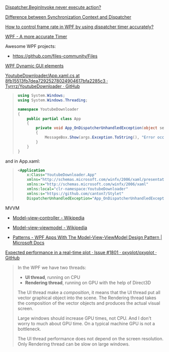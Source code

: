 [Dispatcher.BeginInvoke never execute action?](https://stackoverflow.com/questions/34217259/dispatcher-begininvoke-never-execute-action)

[Difference between Synchronization Context and Dispatcher](https://stackoverflow.com/questions/24671883/difference-between-synchronization-context-and-dispatcher)

[How to control frame rate in WPF by using dispatcher timer accurately?](https://stackoverflow.com/questions/31237266/how-to-control-frame-rate-in-wpf-by-using-dispatcher-timer-accurately)

[WPF - A more accurate Timer](https://stackoverflow.com/questions/51389647/wpf-a-more-accurate-timer)

Awesome WPF projects:

- https://github.com/files-community/Files

[WPF Dynamic GUI elements](https://stackoverflow.com/questions/2382704/wpf-dynamic-gui-elements)

[YoutubeDownloader/App.xaml.cs at 8fb15513fb7dea72925278024904617bfa2285c3 · Tyrrrz/YoutubeDownloader · GitHub](https://github.com/Tyrrrz/YoutubeDownloader/blob/8fb15513fb7dea72925278024904617bfa2285c3/YoutubeDownloader/App.xaml.cs#L6-L12)

> ```csharp
> using System.Windows;
> using System.Windows.Threading;
> 
> namespace YoutubeDownloader
> {
>     public partial class App
>     {
>         private void App_OnDispatcherUnhandledException(object sender, DispatcherUnhandledExceptionEventArgs args)
>         {
>             MessageBox.Show(args.Exception.ToString(), "Error occured", MessageBoxButton.OK, MessageBoxImage.Error);
>         }
>     }
> }
> ```

and in App.xaml:

> ```xml
> <Application
>     x:Class="YoutubeDownloader.App"
>     xmlns="http://schemas.microsoft.com/winfx/2006/xaml/presentation"
>     xmlns:x="http://schemas.microsoft.com/winfx/2006/xaml"
>     xmlns:local="clr-namespace:YoutubeDownloader"
>     xmlns:s="https://github.com/canton7/Stylet"
>     DispatcherUnhandledException="App_OnDispatcherUnhandledException">
> ```

MVVM

- [Model–view–controller - Wikipedia](https://en.wikipedia.org/wiki/Model%E2%80%93view%E2%80%93controller)

- [Model–view–viewmodel - Wikipedia](https://en.wikipedia.org/wiki/Model%E2%80%93view%E2%80%93viewmodel)

- [Patterns - WPF Apps With The Model-View-ViewModel Design Pattern | Microsoft Docs](https://docs.microsoft.com/en-us/archive/msdn-magazine/2009/february/patterns-wpf-apps-with-the-model-view-viewmodel-design-pattern)

[Expected performance in a real-time plot · Issue #1801 · oxyplot/oxyplot · GitHub](https://github.com/oxyplot/oxyplot/issues/1801)

> In the WPF we have two threads:
> 
> - **UI thread**, running on CPU
> - **Rendering thread**, running on GPU with the help of Direct3D
> 
> The UI thread make a *composition*, it means that 
> the UI thread put all vector graphical object into the scene. The 
> Rendering thread takes the composition of the vector objects and 
> produces the actual visual screen.
> 
> Large windows should increase GPU times, not CPU. And I 
> don't worry to much about GPU time. On a typical machine GPU is not a 
> bottleneck.
> 
> The UI thread performance does not depend on the screen resolution. Only Rendering thread can be slow on large windows.
